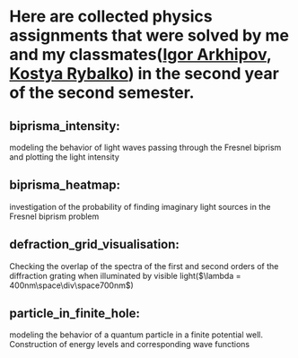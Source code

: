 # Here are collected physics assignments that were solved by me and my classmates([Igor Arkhipov](https://github.com/Ulukele), [Kostya Rybalko](https://github.com/punch-bob)) in the second year of the second semester.


## biprisma_intensity:
modeling the behavior of light waves passing through the Fresnel biprism and plotting the light intensity

## biprisma_heatmap:
investigation of the probability of finding imaginary light sources in the Fresnel biprism problem

## defraction_grid_visualisation:
Checking the overlap of the spectra of the first and second orders of the diffraction grating when illuminated by visible light($\lambda = 400nm\space\div\space700nm$)

## particle_in_finite_hole:
modeling the behavior of a quantum particle in a finite potential well. Construction of energy levels and corresponding wave functions
